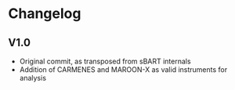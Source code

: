 # Changelog

## V1.0

- Original commit, as transposed from sBART internals
- Addition of CARMENES and MAROON-X as valid instruments for analysis
